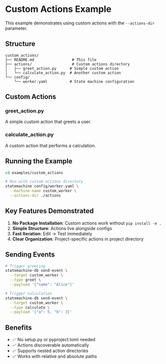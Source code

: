 # Custom Actions Example

This example demonstrates using custom actions with the `--actions-dir` parameter.

## Structure

```
custom_actions/
├── README.md                 # This file
├── actions/                  # Custom actions directory
│   ├── greet_action.py      # Simple custom action
│   └── calculate_action.py  # Another custom action
└── config/
    └── worker.yaml          # State machine configuration
```

## Custom Actions

### greet_action.py

A simple custom action that greets a user.

### calculate_action.py

A custom action that performs a calculation.

## Running the Example

```bash
cd examples/custom_actions

# Run with custom actions directory
statemachine config/worker.yaml \
  --machine-name custom_worker \
  --actions-dir ./actions
```

## Key Features Demonstrated

1. **No Package Installation**: Custom actions work without `pip install -e .`
2. **Simple Structure**: Actions live alongside configs
3. **Fast Iteration**: Edit → Test immediately
4. **Clear Organization**: Project-specific actions in project directory

## Sending Events

```bash
# Trigger greeting
statemachine-db send-event \
  --target custom_worker \
  --type greet \
  --payload '{"name": "Alice"}'

# Trigger calculation
statemachine-db send-event \
  --target custom_worker \
  --type calculate \
  --payload '{"a": 5, "b": 3}'
```

## Benefits

- ✅ No setup.py or pyproject.toml needed
- ✅ Actions discoverable automatically
- ✅ Supports nested action directories
- ✅ Works with relative and absolute paths
